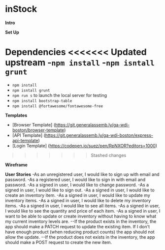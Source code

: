 # inStock
**Intro**

**Set Up**

**Dependencies**
<<<<<<< Updated upstream
-`npm install`
-`npm isntall grunt`
=======
- `npm install`
- `npm isntall grunt`
- `npm run s` to launch the local server for testing
- `npm install bootstrap-table`
- `npm install @fortawesome/fontawesome-free`

**Templates**
- [Browser Template] (https://git.generalassemb.ly/ga-wdi-boston/browser-template)
- [API Template] (https://git.generalassemb.ly/ga-wdi-boston/express-api-template)
- [Login Template] (https://codepen.io/suez/pen/RpNXOR?editors=1000)
>>>>>>> Stashed changes


**Wireframe**

**User Stories**
-As an unregistered user, I would like to sign up with email and password. 
-As a registered user, I would like to sign in with email and password.
-As a signed in user, I would like to change password.
-As a signed in user, I would like to sign out.
-As a signed in user, I would like to create an inventory item.
-As a signed in user, I would like to update my inventory items.
-As a signed in user, I would like to delete my inventory items.
-As a signed in user, I would like to see all items.
-As a signed in user, I would like to see the quantity and price of each item.
-As a signed in user, I want to be able to update or create inventory without having to know what my current inventory levels are.
--If the product exists in the inventory, the app should make a PATCH request to update the existing item. If I don't have enough product (when reducing product counts) the app should not allow the update.
--If the product does not exists in the inventory, the app should make a POST request to create the new item.